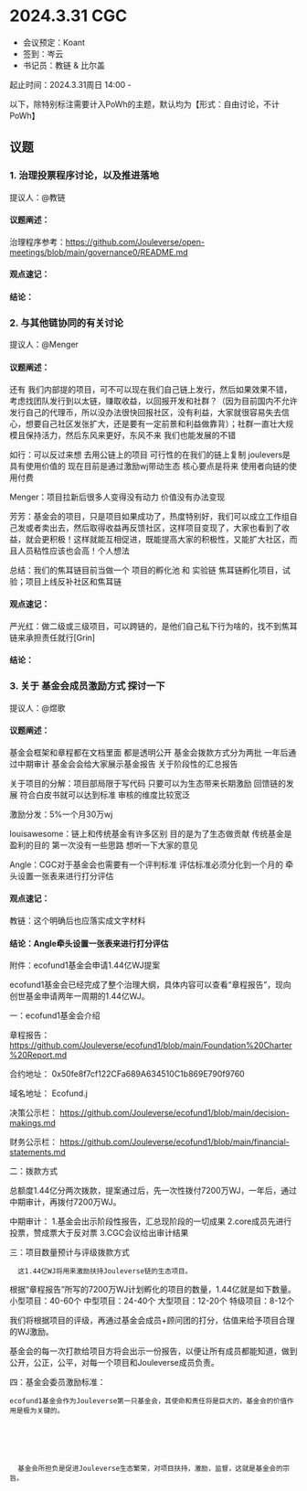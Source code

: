 # 2024.3.31 CGC

- 会议预定：Koant
- 签到：岑云
- 书记员：教链 & 比尔盖

起止时间：2024.3.31周日 14:00 - 

以下，除特别标注需要计入PoWh的主题，默认均为【形式：自由讨论，不计PoWh】

## 议题

### 1. 治理投票程序讨论，以及推进落地

提议人：@教链

#### 议题阐述：

治理程序参考：https://github.com/Jouleverse/open-meetings/blob/main/governance0/README.md

#### 观点速记：

#### 结论：

### 2. 与其他链协同的有关讨论

提议人：@Menger

#### 议题阐述：

还有  我们内部提的项目，可不可以现在我们自己链上发行，然后如果效果不错，考虑找团队发行到以太链，赚取收益，以回报开发和社群？（因为目前国内不允许发行自己的代理币，所以没办法很快回报社区，没有利益，大家就很容易失去信心，想要自己社区发张扩大，还是要有一定前景和利益做靠背）；社群一直壮大规模且保持活力，然后东风来更好，东风不来 我们也能发展的不错

如行：可以反过来想 去用公链上的项目 可行性的在我们的链上复制 joulevers是具有使用价值的 现在目前是通过激励wj带动生态 核心要点是将来 使用者向链的使用付费 

Menger：项目拉新后很多人变得没有动力 价值没有办法变现 

芳芳：基金会的项目，只是项目如果成功了，热度特别好，我们可以成立工作组自己发或者卖出去，然后取得收益再反馈社区，这样项目变现了，大家也看到了收益，就会更积极！这样就能互相促进，既能提高大家的积极性，又能扩大社区，而且人员粘性应该也会高！个人想法

总结：我们的焦耳链目前当做一个  项目的孵化池 和  实验链  焦耳链孵化项目，试验；项目上线反补社区和焦耳链

#### 观点速记：

严光红：做二级或三级项目，可以跨链的，是他们自己私下行为啥的，找不到焦耳链来承担责任就行[Grin]


#### 结论：

### 3. 关于 基金会成员激励方式  探讨一下

提议人：@煜歌

#### 议题阐述：

基金会框架和章程都在文档里面 都是透明公开 基金会拨款方式分为两批 一年后通过中期审计 基金会会给大家展示基金报告 关于阶段性的汇总报告 

关于项目的分解：项目部局限于写代码 只要可以为生态带来长期激励 回馈链的发展 符合白皮书就可以达到标准 审核的维度比较宽泛 

激励分发：5%一个月30万wj


louisawesome：链上和传统基金有许多区别 目的是为了生态做贡献 传统基金是盈利的目的 第一次没有一些思路 想听一下大家的意见

Angle：CGC对于基金会也需要有一个评判标准  评估标准必须分化到一个月的 牵头设置一张表来进行打分评估


#### 观点速记：

教链：这个明确后也应落实成文字材料


#### 结论：Angle牵头设置一张表来进行打分评估


附件：ecofund1基金会申请1.44亿WJ提案

ecofund1基金会已经完成了整个治理大纲，具体内容可以查看“章程报告”，现向创世基金申请两年一周期的1.44亿WJ。


一：ecofund1基金会介绍

章程报告：
https://github.com/Jouleverse/ecofund1/blob/main/Foundation%20Charter%20Report.md 

合约地址：
0x50fe8f7cf122CFa689A634510C1b869E790f9760

域名地址：
Ecofund.j

决策公示栏：
https://github.com/Jouleverse/ecofund1/blob/main/decision-makings.md

财务公示栏：
https://github.com/Jouleverse/ecofund1/blob/main/financial-statements.md



二：拨款方式

总额度1.44亿分两次拨款，提案通过后，先一次性拨付7200万WJ，一年后，通过中期审计，再拨付7200万WJ。

中期审计：
    1.基金会出示阶段性报告，汇总现阶段的一切成果
2.core成员先进行投票，赞成票大于反对票
          3.CGC会议给出审计结果	


 三：项目数量预计与评级拨款方式
  
      这1.44亿WJ将用来激励扶持Jouleverse链的生态项目。

根据“章程报告”所写的7200万WJ计划孵化的项目的数量，1.44亿就是如下数量。
         小型项目：40-60个 
             中型项目：24-40个
             大型项目：12-20个 
       特级项目：8-12个


我们将根据项目的评级，再通过基金会成员+顾问团的打分，估值来给予项目合理的WJ激励。

基金会的每一次打款给项目方将会出示一份报告，以便让所有成员都能知道，做到公开，公正，公平，对每一个项目和Jouleverse成员负责。
	


四：基金会委员激励标准：	

    ecofund1基金会作为Jouleverse第一只基金会，其使命和责任将是巨大的，基金会的价值作用是极为关键的。

  




      基金会所担负是促进Jouleverse生态繁荣，对项目扶持，激励，监督，这就是基金会的宗旨。

